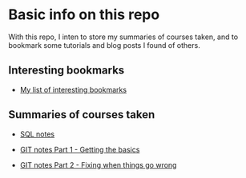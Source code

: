 # Basic info on this repo

With this repo, I inten to store my summaries of courses taken, and to bookmark some tutorials and blog posts I found of others.


## Interesting bookmarks

+ [My list of interesting bookmarks](1_Useful_links.md)




## Summaries of courses taken

+ [SQL notes](SQL_01_basics.md)

+ [GIT notes Part 1 - Getting the basics](GIT_01_Basics.md)

+ [GIT notes Part 2 - Fixing when things go wrong](GIT_02_Fixing_screwups.md)
